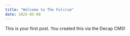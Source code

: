 ```yaml
---
title: "Welcome to The Fulcrum"
date: 2025-05-08
---
```


This is your first post. You created this via the Decap CMS!